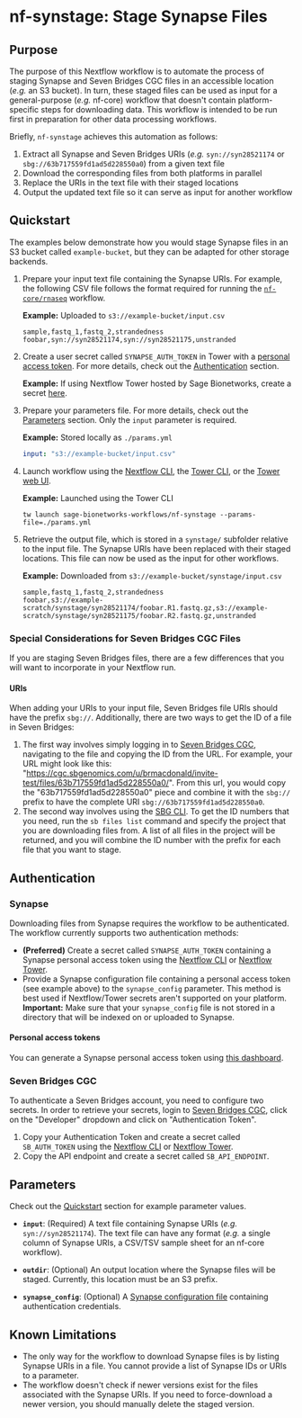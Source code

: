 # nf-synstage: Stage Synapse Files

## Purpose

The purpose of this Nextflow workflow is to automate the process of staging Synapse and Seven Bridges CGC files in an accessible location (_e.g._ an S3 bucket). In turn, these staged files can be used as input for a general-purpose (_e.g._ nf-core) workflow that doesn't contain platform-specific steps for downloading data. This workflow is intended to be run first in preparation for other data processing workflows.

Briefly, `nf-synstage` achieves this automation as follows:

1. Extract all Synapse and Seven Bridges URIs (_e.g._ `syn://syn28521174` or `sbg://63b717559fd1ad5d228550a0`) from a given text file
2. Download the corresponding files from both platforms in parallel
3. Replace the URIs in the text file with their staged locations
4. Output the updated text file so it can serve as input for another workflow

## Quickstart

The examples below demonstrate how you would stage Synapse files in an S3 bucket called `example-bucket`, but they can be adapted for other storage backends.

1. Prepare your input text file containing the Synapse URIs. For example, the following CSV file follows the format required for running the [`nf-core/rnaseq`](https://nf-co.re/rnaseq/latest/usage) workflow.

    **Example:** Uploaded to `s3://example-bucket/input.csv`

    ```text
    sample,fastq_1,fastq_2,strandedness
    foobar,syn://syn28521174,syn://syn28521175,unstranded
    ```

2. Create a user secret called `SYNAPSE_AUTH_TOKEN` in Tower with a [personal access token](https://www.synapse.org/#!PersonalAccessTokens:). For more details, check out the [Authentication](#authentication) section.

    **Example:** If using Nextflow Tower hosted by Sage Bionetworks, create a secret [here](https://tower.sagebionetworks.org/secrets).

3. Prepare your parameters file. For more details, check out the [Parameters](#parameters) section. Only the `input` parameter is required.

    **Example:** Stored locally as `./params.yml`

    ```yaml
    input: "s3://example-bucket/input.csv"
    ```

4. Launch workflow using the [Nextflow CLI](https://nextflow.io/docs/latest/cli.html#run), the [Tower CLI](https://help.tower.nf/latest/cli/), or the [Tower web UI](https://help.tower.nf/latest/launch/launchpad/).

    **Example:** Launched using the Tower CLI

    ```console
    tw launch sage-bionetworks-workflows/nf-synstage --params-file=./params.yml
    ```

5. Retrieve the output file, which is stored in a `synstage/` subfolder relative to the input file. The Synapse URIs have been replaced with their staged locations. This file can now be used as the input for other workflows.

    **Example:** Downloaded from `s3://example-bucket/synstage/input.csv`

    ```text
    sample,fastq_1,fastq_2,strandedness
    foobar,s3://example-scratch/synstage/syn28521174/foobar.R1.fastq.gz,s3://example-scratch/synstage/syn28521175/foobar.R2.fastq.gz,unstranded
    ```

### Special Considerations for Seven Bridges CGC Files

If you are staging Seven Bridges files, there are a few differences that you will want to incorporate in your Nextflow run. 

#### URIs

When adding your URIs to your input file, Seven Bridges file URIs should have the prefix `sbg://`. Additionally, there are two ways to get the ID of a file in Seven Bridges:
1. The first way involves simply logging in to [Seven Bridges CGC](https://cgc-accounts.sbgenomics.com/auth/login), navigating to the file and copying the ID from the URL. For example, your URL might look like this: "https://cgc.sbgenomics.com/u/brmacdonald/invite-test/files/63b717559fd1ad5d228550a0/". From this url, you would copy the "63b717559fd1ad5d228550a0" piece and combine it with the `sbg://` prefix to have the complete URI `sbg://63b717559fd1ad5d228550a0`.
2. The second way involves using the [SBG CLI](https://docs.sevenbridges.com/docs/files-and-metadata). To get the ID numbers that you need, run the `sb files list` command and specify the project that you are downloading files from. A list of all files in the project will be returned, and you will combine the ID number with the prefix for each file that you want to stage.


## Authentication

### Synapse 

Downloading files from Synapse requires the workflow to be authenticated. The workflow currently supports two authentication methods:

- **(Preferred)** Create a secret called `SYNAPSE_AUTH_TOKEN` containing a Synapse personal access token using the [Nextflow CLI](https://nextflow.io/docs/latest/secrets.html) or [Nextflow Tower](https://help.tower.nf/latest/secrets/overview/).
- Provide a Synapse configuration file containing a personal access token (see example above) to the `synapse_config` parameter. This method is best used if Nextflow/Tower secrets aren't supported on your platform. **Important:** Make sure that your `synapse_config` file is not stored in a directory that will be indexed on or uploaded to Synapse.

#### Personal access tokens

You can generate a Synapse personal access token using [this dashboard](https://www.synapse.org/#!PersonalAccessTokens:).

### Seven Bridges CGC

To authenticate a Seven Bridges account, you need to configure two secrets. In order to retrieve your secrets, login to [Seven Bridges CGC](https://cgc-accounts.sbgenomics.com/auth/login), click on the "Developer" dropdown and click on "Authentication Token". 

1. Copy your Authentication Token and create a secret called `SB_AUTH_TOKEN` using the [Nextflow CLI](https://nextflow.io/docs/latest/secrets.html) or [Nextflow Tower](https://help.tower.nf/latest/secrets/overview/).
2. Copy the API endpoint and create a secret called `SB_API_ENDPOINT`.

## Parameters

Check out the [Quickstart](#quickstart) section for example parameter values.

- **`input`**: (Required) A text file containing Synapse URIs (_e.g._ `syn://syn28521174`). The text file can have any format (_e.g._ a single column of Synapse URIs, a CSV/TSV sample sheet for an nf-core workflow).

- **`outdir`**: (Optional) An output location where the Synapse files will be staged. Currently, this location must be an S3 prefix.

- **`synapse_config`**: (Optional) A [Synapse configuration file](https://python-docs.synapse.org/build/html/Credentials.html#use-synapseconfig) containing authentication credentials.

## Known Limitations

- The only way for the workflow to download Synapse files is by listing Synapse URIs in a file. You cannot provide a list of Synapse IDs or URIs to a parameter.
- The workflow doesn't check if newer versions exist for the files associated with the Synapse URIs. If you need to force-download a newer version, you should manually delete the staged version.
